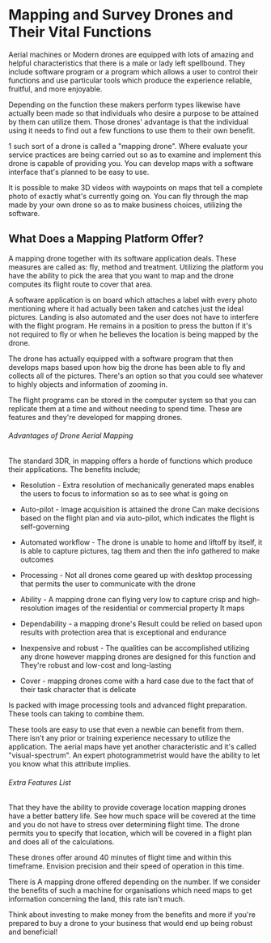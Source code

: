 # Mapping and Survey Drones and Their Vital Functions

Aerial machines or Modern drones are equipped with lots of amazing and helpful characteristics that there is a male or lady left spellbound. They include software program or a program which allows a user to control their functions and use particular tools which produce the experience reliable, fruitful, and more enjoyable.

Depending on the function these makers perform types likewise have actually been made so that individuals who desire a purpose to be attained by them can utilize them. Those drones' advantage is that the individual using it needs to find out a few functions to use them to their own benefit.

1 such sort of a drone is called a "mapping drone". Where evaluate your service practices are being carried out so as to examine and implement this drone is capable of providing you. You can develop maps with a software interface that's planned to be easy to use.

It is possible to make 3D videos with waypoints on maps that tell a complete photo of exactly what's currently going on. You can fly through the map made by your own drone so as to make business choices, utilizing the software.

## What Does a Mapping Platform Offer?

A mapping drone together with its software application deals. These measures are called as: fly, method and treatment. Utilizing the platform you have the ability to pick the area that you want to map and the drone computes its flight route to cover that area.

A software application is on board which attaches a label with every photo mentioning where it had actually been taken and catches just the ideal pictures. Landing is also automated and the user does not have to interfere with the flight program. He remains in a position to press the button if it's not required to fly or when he believes the location is being mapped by the drone.

The drone has actually equipped with a software program that then develops maps based upon how big the drone has been able to fly and collects all of the pictures. There's an option so that you could see whatever to highly objects and information of zooming in.

The flight programs can be stored in the computer system so that you can replicate them at a time and without needing to spend time. These are features and they're developed for mapping drones.

###### Advantages of Drone Aerial Mapping

The standard 3DR, in mapping offers a horde of functions which produce their applications. The benefits include;

- Resolution - Extra resolution of mechanically generated maps enables the users to focus to information so as to see what is going on

- Auto-pilot - Image acquisition is attained the drone Can make decisions based on the flight plan and via auto-pilot, which indicates the flight is self-governing

- Automated workflow - The drone is unable to home and liftoff by itself, it is able to capture pictures, tag them and then the info gathered to make outcomes

- Processing - Not all drones come geared up with desktop processing that permits the user to communicate with the drone

- Ability - A mapping drone can flying very low to capture crisp and high-resolution images of the residential or commercial property It maps

- Dependability - a mapping drone's Result could be relied on based upon results with protection area that is exceptional and endurance

- Inexpensive and robust - The qualities can be accomplished utilizing any drone however mapping drones are designed for this function and They're robust and low-cost and long-lasting

- Cover - mapping drones come with a hard case due to the fact that of their task character that is delicate

Is packed with image processing tools and advanced flight preparation. These tools can taking to combine them.

These tools are easy to use that even a newbie can benefit from them. There isn't any prior or training experience necessary to utilize the application. The aerial maps have yet another characteristic and it's called "visual-spectrum". An expert photogrammetrist would have the ability to let you know what this attribute implies.

###### Extra Features List

That they have the ability to provide coverage location mapping drones have a better battery life. See how much space will be covered at the time and you do not have to stress over determining flight time. The drone permits you to specify that location, which will be covered in a flight plan and does all of the calculations.

These drones offer around 40 minutes of flight time and within this timeframe. Envision precision and their speed of operation in this time.

There is A mapping drone offered depending on the number. If we consider the benefits of such a machine for organisations which need maps to get information concerning the land, this rate isn't much.

Think about investing to make money from the benefits and more if you're prepared to buy a drone to your business that would end up being robust and beneficial!
